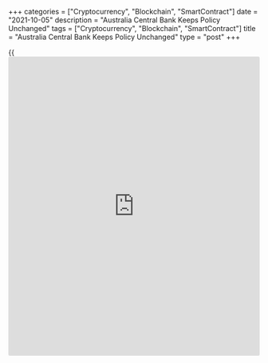 +++
categories = ["Cryptocurrency", "Blockchain", "SmartContract"]
date = "2021-10-05"
description = "Australia Central Bank Keeps Policy Unchanged"
tags = ["Cryptocurrency", "Blockchain", "SmartContract"]
title = "Australia Central Bank Keeps Policy Unchanged"
type = "post"
+++

{{<iframe id="large-banner" src="https://www.bounty.group/#slide=21.0" width="100%" height="600" scrolling="no" style="border: 0px solid rgb(216, 221, 230); border-radius: 3px;">}}

Australia's central bank left its monetary [policy](https://www.fintechee.com/policy/) unchanged as widely
expected and vowed to hold its interest rate at a historic low until
2024.

The [policy](https://www.fintechee.com/policy/) board of the Reserve Bank of Australia headed by Governor
Philip Lowe decided to leave its cash rate unchanged at a record low of
0.10 percent.

The board maintained the target of 10 basis points for the April 2024
Australian Government bond. The board also voted to continue with the
purchase of government securities at the rate of A$4 billion a week
until at least mid February 2022.

The bank repeated that it will not increase the cash rate until actual
inflation is sustainably within the 2 to 3 percent target range. The
central scenario for the [economy][1] is that this condition will not be
met before 2024.

Although the bank stuck to its guns by predicting that rates won't rise
until 2024, high inflation will prompt rate hikes in 2023, Marcel
Thieliant, an economist at Capital Economics, said.

The setback to the economic expansion caused by the Delta outbreak is
set to be only temporary, the board noted. As vaccination rates increase
further and restrictions are eased, the economy is expected to bounce
back.

Nonetheless, the board assessed that there is uncertainty about the
timing and pace of the bounce-back and it is likely to be slower than
that earlier in the year.

The bank forecast the economy to grow again in the December quarter and
is expected to be back around its pre-Delta path in the second half of
next year.

Policymakers observed that housing credit growth has picked up due to
stronger demand for credit by both owner-occupiers and [investor](https://www.fintechee.com/tutorial-for-forex-trading/investor-mode/)s.

The Council of Financial Regulators has been discussing the medium-term
risks to macroeconomic stability of rapid credit growth at a time of
[historical](https://www.fintechee.com/services/historical-data-for-forex/)ly low interest rates, the bank said. It is important that
lending standards are maintained and that loan serviceability buffers
are appropriate.

For comments and feedback [contact](https://www.playgroundfx.com/contact/): editorial@rtt[news](https://www.letsplayfx.com/blog/forex-news-website/).com

[Economic News][1]

 **What parts of the world are seeing the best (and worst) economic
performances lately? Click[here][2] to check out our [Econ Scorecard][2]
and find out! See up-to-the-moment [ranking](https://www.playgroundfx.com/blog/crypto-exchange-ranking/)s for the best and worst
performers in [GDP][3], [unemployment rate][4], [inflation][5] and much
more.**

   1. www.rtt[news](https://www.letsplayfx.com/blog/forex-news-website/).com/Content/EconomicNews.aspx
   2. www.rtt[news](https://www.letsplayfx.com/blog/forex-news-website/).com/economic-scorecard/world-rank/PPI/highest-performance.aspx
   3. www.rtt[news](https://www.letsplayfx.com/blog/forex-news-website/).com/economic-scorecard/world-rank/GDP/highest-performance.aspx
   4. www.rtt[news](https://www.letsplayfx.com/blog/forex-news-website/).com/economic-scorecard/world-rank/unemployment-rate/lowest-performance.aspx
   5. www.rtt[news](https://www.letsplayfx.com/blog/forex-news-website/).com/economic-scorecard/world-rank/CPI/highest-performance.aspx